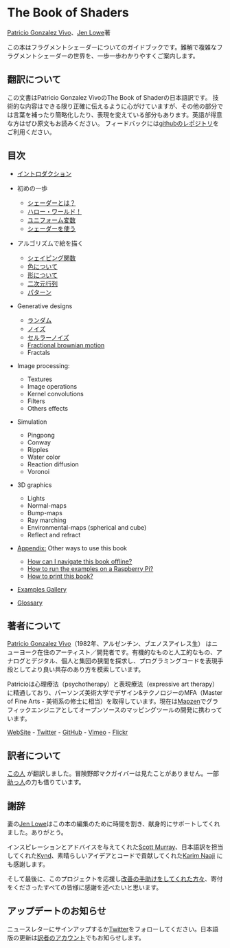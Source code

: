 <canvas id="custom" class="canvas" data-fragment-url="src/moon/moon.frag" data-textures="src/moon/moon.jpg" width="350px" height="350px"></canvas>

# The Book of Shaders
[Patricio Gonzalez Vivo](http://patriciogonzalezvivo.com/)、[Jen Lowe](http://jenlowe.net/)著

この本はフラグメントシェーダーについてのガイドブックです。難解で複雑なフラグメントシェーダーの世界を、一歩一歩わかりやすくご案内します。

## 翻訳について

この文書はPatricio Gonzalez VivoのThe Book of Shaderの日本語訳です。
技術的な内容はできる限り正確に伝えるように心がけていますが、その他の部分では言葉を補ったり簡略化したり、表現を変えている部分もあります。英語が得意な方はぜひ原文もお読みください。
フィードバックには[githubのレポジトリ](https://github.com/patriciogonzalezvivo/thebookofshaders)をご利用ください。

<div class="header">
<a href="https://www.paypal.com/cgi-bin/webscr?cmd=_s-xclick&hosted_button_id=B5FSVSHGEATCG" style="float: right;"><img src="https://www.paypalobjects.com/en_US/i/btn/btn_donate_SM.gif" alt=""></a>
</div>

## 目次

* [イントロダクション](00/?lan=jp)

* 初めの一歩
    * [シェーダーとは？](01/?lan=jp)
    * [ハロー・ワールド！](02/?lan=jp)
    * [ユニフォーム変数](03/?lan=jp)
    * [シェーダーを使う](04/?lan=jp)

* アルゴリズムで絵を描く
    * [シェイピング関数](05/?lan=jp)
    * [色について](06/?lan=jp)
    * [形について](07/?lan=jp)
    * [二次元行列](08/?lan=jp)
    * [パターン](09/?lan=jp)

* Generative designs
    * [ランダム](10/?lan=jp)
    * [ノイズ](11/?lan=jp)
    * [セルラーノイズ](12/?lan=jp)
    * [Fractional brownian motion](13/)
    * Fractals

* Image processing:
    * Textures
    * Image operations
    * Kernel convolutions
    * Filters
    * Others effects

* Simulation
    * Pingpong
    * Conway
    * Ripples
    * Water color
    * Reaction diffusion
    * Voronoi

* 3D graphics
    * Lights
    * Normal-maps
    * Bump-maps
    * Ray marching
    * Environmental-maps (spherical and cube)
    * Reflect and refract

* [Appendix:](appendix/) Other ways to use this book
    * [How can I navigate this book offline?](appendix/)
    * [How to run the examples on a Raspberry Pi?](appendix/)
    * [How to print this book?](appendix/)

* [Examples Gallery](examples/)

* [Glossary](glossary/)

## 著者について

[Patricio Gonzalez Vivo](http://patriciogonzalezvivo.com/)（1982年、アルゼンチン、ブエノスアイレス生） はニューヨーク在住のアーティスト／開発者です。有機的なものと人工的なもの、アナログとデジタル、個人と集団の狭間を探求し、プログラミングコードを表現手段としてより良い共存のあり方を模索しています。

Patricioは心理療法（psychotherapy）と表現療法（expressive art therapy）に精通しており、パーソンズ美術大学でデザイン&テクノロジーのMFA（Master of Fine Arts - 美術系の修士に相当）を取得しています。現在は[Mapzen](https://mapzen.com/)でグラフィックエンジニアとしてオープンソースのマッピングツールの開発に携わっています。

<div class="header"> <a href="http://patriciogonzalezvivo.com/" target="_blank">WebSite</a> - <a href="https://twitter.com/patriciogv" target="_blank">Twitter</a> - <a href="https://github.com/patriciogonzalezvivo" target="_blank">GitHub</a> - <a href="https://vimeo.com/patriciogv" target="_blank">Vimeo</a> - <a href="https://www.flickr.com/photos/106950246@N06/" target="_blank"> Flickr</a></div>

## 訳者について

[この人](http://www.kynd.info) が翻訳しました。冒険野郎マクガイバーは見たことがありません。一部[助っ人](http://troncolon.com/)の力も借りています。

## 謝辞

妻の[Jen Lowe](http://www.datatelling.com/)はこの本の編集のために時間を割き、献身的にサポートしてくれました。ありがとう。

インスピレーションとアドバイスを与えてくれた[Scott Murray](http://alignedleft.com/)、日本語訳を担当してくれた[Kynd](https://twitter.com/kyndinfo)、素晴らしいアイデアとコードで貢献してくれた[Karim Naaji](http://karim.naaji.fr/) にも感謝します。

そして最後に、このプロジェクトを応援し[改善の手助けをしてくれた方々](https://github.com/patriciogonzalezvivo/thebookofshaders/graphs/contributors)、寄付をくださったすべての皆様に感謝を述べたいと思います。

## アップデートのお知らせ

ニュースレターにサインアップするか[Twitter](https://twitter.com/bookofshaders)をフォローしてください。日本語版の更新は[訳者のアカウント](https://twitter.com/kyndinfo)でもお知らせします。


<div id="fd-form-623359074e5181d777e479f9"></div>
<script>
  window.fd('form', {
    formId: '623359074e5181d777e479f9',
    containerEl: '#fd-form-623359074e5181d777e479f9'
  });
</script>
